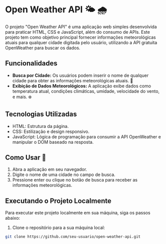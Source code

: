 # Open Weather API 🌤️ 🌧️

O projeto "Open Weather API" é uma aplicação web simples desenvolvida para praticar HTML, CSS e JavaScript, além do consumo de APIs. Este projeto tem como objetivo principal fornecer informações meteorológicas atuais para qualquer cidade digitada pelo usuário, utilizando a API gratuita OpenWeather para buscar os dados.

## Funcionalidades 

- **Busca por Cidade:** Os usuários podem inserir o nome de qualquer cidade para obter as informações meteorológicas atuais. 🌈
- **Exibição de Dados Meteorológicos:** A aplicação exibe dados como temperatura atual, condições climáticas, umidade, velocidade do vento, e mais. ❄️

## Tecnologias Utilizadas

- HTML: Estrutura da página.
- CSS: Estilização e design responsivo.
- JavaScript: Lógica de programação para consumir a API OpenWeather e manipular o DOM baseado na resposta.

## Como Usar 🚀

1. Abra a aplicação em seu navegador.
2. Digite o nome de uma cidade no campo de busca.
3. Pressione enter ou clique no botão de busca para receber as informações meteorológicas.

## Executando o Projeto Localmente

Para executar este projeto localmente em sua máquina, siga os passos abaixo:

1. Clone o repositório para a sua máquina local:

```bash
git clone https://github.com/seu-usuario/open-weather-api.git
